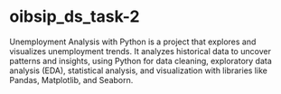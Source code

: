 # oibsip_ds_task-2
Unemployment Analysis with Python is a project that explores and visualizes unemployment trends. It analyzes historical data to uncover patterns and insights, using Python for data cleaning, exploratory data analysis (EDA), statistical analysis, and visualization with libraries like Pandas, Matplotlib, and Seaborn.
